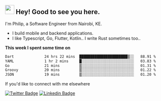 <h2><img src="https://slackmojis.com/emojis/3643-cool-doge/download" width="30"/> Hey! Good to see you here.</h2>

<p>I'm Philip, a Software Engineer from Nairobi, KE. 

- I build mobile and backend applications.
- I like Typescript, Go, Flutter, Kotlin.. I write Rust sometimes too..</p>

**This week I spent some time on**
<!--START_SECTION:waka-->

```txt
Dart              24 hrs 22 mins  ██████████████████████▒░░   88.91 %
YAML              1 hr 2 mins     █░░░░░░░░░░░░░░░░░░░░░░░░   03.83 %
Go                21 mins         ▒░░░░░░░░░░░░░░░░░░░░░░░░   01.31 %
Groovy            20 mins         ▒░░░░░░░░░░░░░░░░░░░░░░░░   01.22 %
JSON              19 mins         ▒░░░░░░░░░░░░░░░░░░░░░░░░   01.20 %
```

<!--END_SECTION:waka-->

If you'd like to connect with me elsewhere

[![Twitter Badge](https://img.shields.io/badge/-Twitter-1ca0f1?style=flat-square&labelColor=1ca0f1&logo=twitter&logoColor=white&link=https://twitter.com/_diogorodrigues)](https://twitter.com/kimathiphil)  [![Linkedin Badge](https://img.shields.io/badge/-LinkedIn-blue?style=flat-square&logo=Linkedin&logoColor=white&link=https://www.linkedin.com/in/philip-kimathi-2604a9114/)](https://www.linkedin.com/in/philip-kimathi-2604a9114/)
